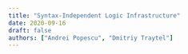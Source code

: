 ```yaml
---
title: "Syntax-Independent Logic Infrastructure"
date: 2020-09-16
draft: false
authors: ["Andrei Popescu", "Dmitriy Traytel"]
---
```


